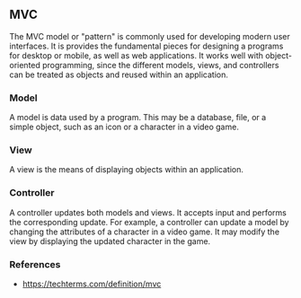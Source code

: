 ## MVC

The MVC model or "pattern" is commonly used for developing modern user interfaces. It is provides the fundamental pieces for designing a programs for desktop or mobile, as well as web applications. It works well with object-oriented programming, since the different models, views, and controllers can be treated as objects and reused within an application.


### Model
A model is data used by a program. This may be a database, file, or a simple object, such as an icon or a character in a video game.

### View
A view is the means of displaying objects within an application. 

### Controller
A controller updates both models and views. It accepts input and performs the corresponding update. For example, a controller can update a model by changing the attributes of a character in a video game. It may modify the view by displaying the updated character in the game.


### References
- https://techterms.com/definition/mvc
